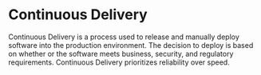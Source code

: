 # Continuous Delivery
Continuous Delivery is a process used to release and manually deploy software into the production environment. The decision to deploy is based on whether or the software meets business, security, and regulatory requirements. Continuous Delivery prioritizes reliability over speed. 